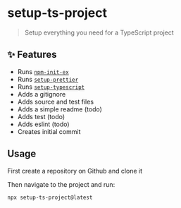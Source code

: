 # setup-ts-project

> Setup everything you need for a TypeScript project

## :sparkles: Features

- Runs [`npm-init-ex`](https://github.com/sajmoni/npm-init-ex)
- Runs [`setup-prettier`](https://github.com/sajmoni/setup-prettier)
- Runs [`setup-typescript`](https://github.com/sajmoni/setup-typescript)
- Adds a gitignore
- Adds source and test files
- Adds a simple readme (todo)
- Adds test (todo)
- Adds eslint (todo)
- Creates initial commit

## Usage

First create a repository on Github and clone it

Then navigate to the project and run:

```console
npx setup-ts-project@latest
```
